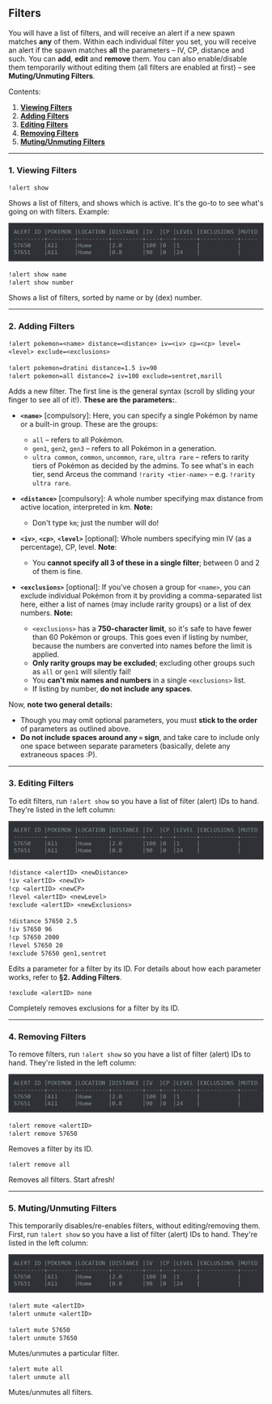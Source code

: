 ## Filters
You will have a list of filters, and will receive an alert if a new spawn matches **any** of them. Within each individual filter you set, you will receive an alert if the spawn matches **all** the parameters – IV, CP, distance and such. You can **add**, **edit** and **remove** them. You can also enable/disable them temporarily without editing them (all filters are enabled at first) – see **Muting/Unmuting Filters**.

Contents:
1. [**Viewing Filters**](#1-viewing-filters)  
2. [**Adding Filters**](#2-adding-filters)
3. [**Editing Filters**](#3-editing-filters)
4. [**Removing Filters**](#4-removing-filters)
5. [**Muting/Unmuting Filters**](#5-mutingunmuting-filters)

---

### 1. Viewing Filters
```
!alert show
```
Shows a list of filters, and shows which is active. It's the go-to to see what's going on with filters. Example:

![Filter view screenshot](filter-view.png)

```
!alert show name
!alert show number
```
Shows a list of filters, sorted by name or by (dex) number.

---

### 2. Adding Filters
```
!alert pokemon=<name> distance=<distance> iv=<iv> cp=<cp> level=<level> exclude=<exclusions>

!alert pokemon=dratini distance=1.5 iv=90
!alert pokemon=all distance=2 iv=100 exclude=sentret,marill
```
Adds a new filter. The first line is the general syntax (scroll by sliding your finger to see all of it!). **These are the parameters:**.

* **`<name>`** [compulsory]: Here, you can specify a single Pokémon by name or a built-in group. These are the groups:
    * `all` – refers to all Pokémon.
    * `gen1`, `gen2`, `gen3` – refers to all Pokémon in a generation.
    * `ultra common`, `common`, `uncommon`, `rare`, `ultra rare` – refers to rarity tiers of Pokémon as decided by the admins. To see what's in each tier, send Arceus the command `!rarity <tier-name>` – e.g. `!rarity ultra rare`.

* **`<distance>`** [compulsory]: A whole number specifying max distance from active location, interpreted in km. **Note:**
    * Don't type `km`; just the number will do!

* **`<iv>`**, **`<cp>`**, **`<level>`** [optional]: Whole numbers specifying min IV (as a percentage), CP, level. **Note**:
    * You **cannot specify all 3 of these in a single filter**; between 0 and 2 of them is fine.

* **`<exclusions>`** [optional]: If you've chosen a group for `<name>`, you can exclude individual Pokémon from it by providing a comma-separated list here, either a list of names (may include rarity groups) or a list of dex numbers. **Note:**
    * `<exclusions>` has a **750-character limit**, so it's safe to have fewer than 60 Pokémon or groups. This goes even if listing by number, because the numbers are converted into names before the limit is applied.
    * **Only rarity groups may be excluded**; excluding other groups such as `all` or `gen1` will silently fail!
    * You **can't mix names and numbers** in a single `<exclusions>` list.
    * If listing by number, **do not include any spaces**.

Now, **note two general details:**
* Though you may omit optional parameters, you must **stick to the order** of parameters as outlined above.
* **Do not include spaces around any `=` sign**, and take care to include only one space between separate parameters (basically, delete any extraneous spaces :P).
---

### 3. Editing Filters
To edit filters, run `!alert show` so you have a list of filter (alert) IDs to hand. They're listed in the left column:

![Filter view screenshot](filter-view.png)

```
!distance <alertID> <newDistance>
!iv <alertID> <newIV>
!cp <alertID> <newCP>
!level <alertID> <newLevel>
!exclude <alertID> <newExclusions>

!distance 57650 2.5
!iv 57650 96
!cp 57650 2000
!level 57650 20
!exclude 57650 gen1,sentret
```
Edits a parameter for a filter by its ID. For details about how each parameter works, refer to **§2. Adding Filters**.

```
!exclude <alertID> none
```
Completely removes exclusions for a filter by its ID.

---

### 4. Removing Filters
To remove filters, run `!alert show` so you have a list of filter (alert) IDs to hand. They're listed in the left column:

![Filter view screenshot](filter-view.png)

```
!alert remove <alertID>
!alert remove 57650
```
Removes a filter by its ID.
```
!alert remove all
```
Removes all filters. Start afresh!

---

### 5. Muting/Unmuting Filters
This temporarily disables/re-enables filters, without editing/removing them. First, run `!alert show` so you have a list of filter (alert) IDs to hand. They're listed in the left column:

![Filter view screenshot](filter-view.png)
```
!alert mute <alertID>
!alert unmute <alertID>

!alert mute 57650
!alert unmute 57650
```
Mutes/unmutes a particular filter.
```
!alert mute all
!alert unmute all
```
Mutes/unmutes all filters.